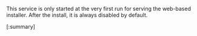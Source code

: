 






This service is only started at the very first run for serving the web-based installer. After the install, it is always disabled by default.

[:summary]

